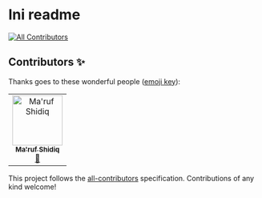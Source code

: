 # Ini readme
[![All Contributors](https://img.shields.io/badge/all_contributors-1-orange.svg?style=flat-square)](#contributors)

## Contributors ✨

Thanks goes to these wonderful people ([emoji key](https://allcontributors.org/docs/en/emoji-key)):

<!-- ALL-CONTRIBUTORS-LIST:START - Do not remove or modify this section -->
<!-- prettier-ignore -->
<table>
  <tr>
    <td align="center"><a href="https://marufshidiq.github.io/"><img src="https://avatars2.githubusercontent.com/u/13828779?v=4" width="100px;" alt="Ma'ruf Shidiq"/><br /><sub><b>Ma'ruf Shidiq</b></sub></a><br /><a href="#design-marufshidiq" title="Design">🎨</a></td>
  </tr>
</table>

<!-- ALL-CONTRIBUTORS-LIST:END -->

This project follows the [all-contributors](https://github.com/all-contributors/all-contributors) specification. Contributions of any kind welcome!